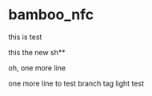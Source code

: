 bamboo_nfc
==========

this is test

this the new sh**


oh, one more line

one more line to test branch
tag light test
